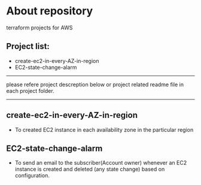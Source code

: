 # About repository
terraform projects for AWS

## Project list:
- create-ec2-in-every-AZ-in-region
- EC2-state-change-alarm
***
please refere project descreption below or project related readme file in each project folder.
***

## create-ec2-in-every-AZ-in-region
- To created EC2 instance in each availability zone in the particular region 

## EC2-state-change-alarm
- To send an email to the subscriber(Account owner) whenever an EC2 instance is created and deleted (any state change) based on configuration.

